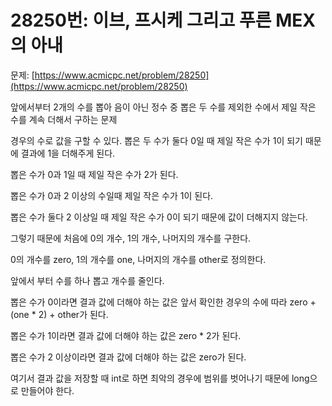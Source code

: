 # 28250번: 이브, 프시케 그리고 푸른 MEX의 아내

문제: [https://www.acmicpc.net/problem/28250](https://www.acmicpc.net/problem/28250)

앞에서부터 2개의 수를 뽑아 음이 아닌 정수 중 뽑은 두 수를 제외한 수에서 제일 작은 수를 계속 더해서 구하는 문제

경우의 수로 값을 구할 수 있다. 뽑은 두 수가 둘다 0일 때 제일 작은 수가 1이 되기 때문에 결과에 1을 더해주게 된다.

뽑은 수가 0과 1일 때 제일 작은 수가 2가 된다.

뽑은 수가 0과 2 이상의 수일때 제일 작은 수가 1이 된다.

뽑은 수가 둘다 2 이상일 때 제일 작은 수가 0이 되기 때문에 값이 더해지지 않는다.

그렇기 때문에 처음에 0의 개수, 1의 개수, 나머지의 개수를 구한다.

0의 개수를 zero, 1의 개수를 one, 나머지의 개수를 other로 정의한다.

앞에서 부터 수를 하나 뽑고 개수를 줄인다.

뽑은 수가 0이라면 결과 값에 더해야 하는 값은 앞서 확인한 경우의 수에 따라 zero + (one * 2) + other가 된다.

뽑은 수가 1이라면 결과 값에 더해야 하는 값은 zero * 2가 된다.

뽑은 수가 2 이상이라면 결과 값에 더해야 하는 값은 zero가 된다.

여기서 결과 값을 저장할 때 int로 하면 최악의 경우에 범위를 벗어나기 때문에 long으로 만들어야 한다.